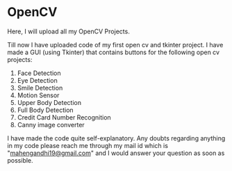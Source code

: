 # OpenCV
Here, I will upload all my OpenCV Projects.

Till now I have uploaded code of my first open cv and tkinter project. I have made a GUI (using Tkinter) that contains buttons for the following open cv projects:
1) Face Detection
2) Eye Detection
3) Smile Detection
4) Motion Sensor
5) Upper Body Detection
6) Full Body Detection
7) Credit Card Number Recognition
8) Canny image converter

I have made the code quite self-explanatory. Any doubts regarding anything in my code please reach me through my mail id which is "mahengandhi19@gmail.com" and I would answer your question as soon as possible.
